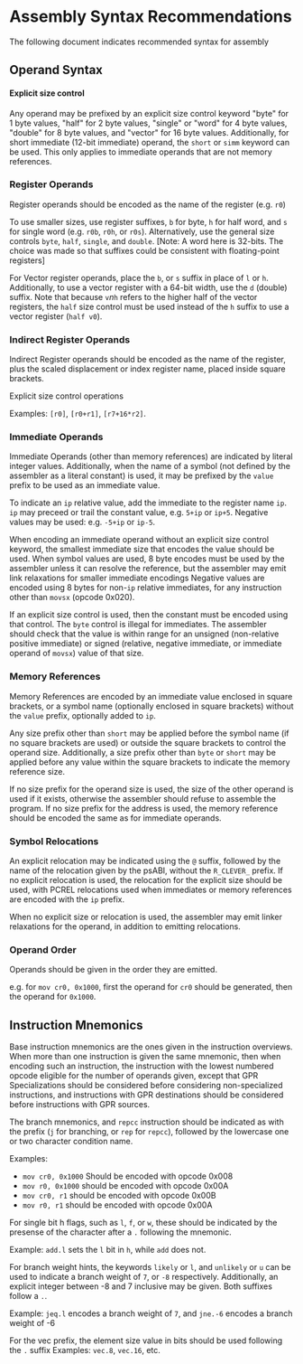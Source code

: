 # Assembly Syntax Recommendations

The following document indicates recommended syntax for assembly

## Operand Syntax

#### Explicit size control

Any operand may be prefixed by an explicit size control keyword "byte" for 1 byte values,
"half" for 2 byte values, "single" or "word" for 4 byte values, "double" for 8 byte values, and "vector" for 16 byte values.
Additionally, for short immediate (12-bit immediate) operand, the `short` or `simm` keyword can be used. 
This only applies to immediate operands that are not memory references.

### Register Operands

Register operands should be encoded as the name of the register (e.g. `r0`)

To use smaller sizes, use register suffixes, `b` for byte, `h` for half word, and `s` for single word (e.g. `r0b`, `r0h`, or `r0s`). Alternatively, use the general size controls `byte`, `half`, `single`, and `double`.
[Note: A word here is 32-bits. The choice was made so that suffixes could be consistent with floating-point registers]

For Vector register operands, place the `b`, or `s` suffix in place of `l` or `h`. Additionally, to use a vector register with a 64-bit width, use the `d` (double) suffix. Note that because `v`*n*`h` refers to the higher half of the vector registers, the `half` size control must be used instead of the `h` suffix to use a vector register (`half v0`). 

### Indirect Register Operands

Indirect Register operands should be encoded as the name of the register, plus the scaled displacement or index register name, placed inside square brackets. 

Explicit size control operations

Examples: `[r0]`, `[r0+r1]`, `[r7+16*r2]`.

### Immediate Operands

Immediate Operands (other than memory references) are indicated by literal integer values. 
Additionally, when the name of a symbol (not defined by the assembler as a literal constant) is used, it may be prefixed by the `value` prefix to be used as an immediate value.

To indicate an `ip` relative value, add the immediate to the register name `ip`. `ip` may preceed or trail the constant value, e.g. `5+ip` or `ip+5`. Negative values may be used: e.g. `-5+ip` or `ip-5`. 


When encoding an immediate operand without an explicit size control keyword, the smallest immediate size that encodes the value should be used. When symbol values are used, 8 byte encodes must be used by the assembler unless it can resolve the reference, but the assembler may emit link relaxations for smaller immediate encodings
Negative values are encoded using 8 bytes for non-`ip` relative immediates, for any instruction other than `movsx` (opcode 0x020).


If an explicit size control is used, then the constant must be encoded using that control. The `byte` control is illegal for immediates. 
The assembler should check that the value is within range for an unsigned (non-relative positive immediate) or signed (relative, negative immediate, or immediate operand of `movsx`) value of that size.



### Memory References

Memory References are encoded by an immediate value enclosed in square brackets, or a symbol name (optionally enclosed in square brackets) without the `value` prefix, optionally added to `ip`. 

Any size prefix other than `short` may be applied before the symbol name (if no square brackets are used) or outside the square brackets to control the operand size. Additionally, a size prefix other than `byte` or `short` may be applied before any value within the square brackets to indicate the memory reference size.

If no size prefix for the operand size is used, the size of the other operand is used if it exists, otherwise the assembler should refuse to assemble the program. If no size prefix for the address is used, the memory reference should be encoded the same as for immediate operands.

### Symbol Relocations

An explicit relocation may be indicated using the `@` suffix, followed by the name of the relocation given by the psABI, without the `R_CLEVER_` prefix. 
If no explicit relocation is used, the relocation for the explicit size should be used, with PCREL relocations used when immediates or memory references are encoded with the `ip` prefix. 

When no explicit size or relocation is used, the assembler may emit linker relaxations for the operand, in addition to emitting relocations.

### Operand Order

Operands should be given in the order they are emitted.

e.g. for `mov cr0, 0x1000`, first the operand for `cr0` should be generated, then the operand for `0x1000`. 

## Instruction Mnemonics

Base instruction mnemonics are the ones given in the instruction overviews.
When more than one instruction is given the same mnemonic, then when encoding such an instruction, the instruction with the lowest numbered opcode eligible for the number of operands given, except that GPR Specializations should be considered before considering non-specialized instructions, and instructions with GPR destinations should be considered before instructions with GPR sources.

The branch mnemonics, and `repcc` instruction should be indicated as with the prefix (`j` for branching, or `rep` for `repcc`), followed by the lowercase one or two character condition name.

Examples:
- `mov cr0, 0x1000` Should be encoded with opcode 0x008
- `mov r0, 0x1000` should be encoded with opcode 0x00A
- `mov cr0, r1` should be encoded with opcode 0x00B
- `mov r0, r1` should be encoded with opcode 0x00A


For single bit h flags, such as `l`, `f`, or `w`, these should be indicated by the presense of the character after a `.` following the mnemonic.

Example: `add.l` sets the `l` bit in `h`, while `add` does not.

For branch weight hints, the keywords `likely` or `l`, and `unlikely` or `u` can be used to indicate a branch weight of `7`, or `-8` respectively. Additionally, an explicit integer between -8 and 7 inclusive may be given. Both suffixes follow a `.`.

Example: `jeq.l` encodes a branch weight of `7`, and `jne.-6` encodes a branch weight of -6

For the vec prefix, the element size value in bits should be used following the `.` suffix
Examples: `vec.8`, `vec.16`, etc.
